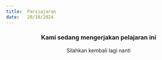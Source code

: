 ```yaml
---
title:  Parsiajaran
date:   20/10/2024
---
```


### <center>Kami sedang mengerjakan pelajaran ini</center>
<center>Silahkan kembali lagi nanti</center>